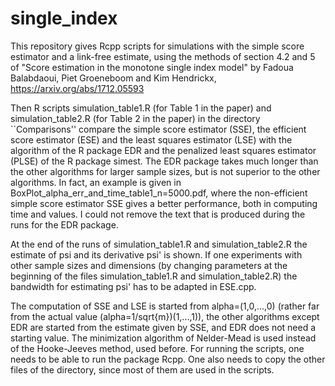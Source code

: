 # single_index

This repository gives Rcpp scripts for simulations with the simple score estimator and a link-free
estimate, using the methods of section 4.2 and 5 of "Score estimation in the monotone single index model"
by Fadoua Balabdaoui, Piet Groeneboom and Kim Hendrickx, https://arxiv.org/abs/1712.05593

Then R scripts simulation_table1.R (for Table 1 in the paper) and simulation_table2.R
(for Table 2 in the paper) in the directory ``Comparisons'' compare the simple score estimator
(SSE), the efficient score estimator (ESE) and the least squares estimator (LSE) with the
algorithm of the R package EDR and the penalized least squares estimator (PLSE) of the R
package simest. The EDR package takes much longer than the other algorithms for larger
sample sizes, but is not superior to the other algorithms. In fact, an example is given in
BoxPlot_alpha_err_and_time_table1_n=5000.pdf, where the non-efficient simple score
estimator SSE gives a better performance, both in computing time and values.
I could not remove the text that is produced during the runs for the EDR package.

At the end of the runs of simulation_table1.R and simulation_table2.R the estimate of psi
and its derivative psi' is shown. If one experiments with other sample sizes and dimensions
(by changing parameters at the beginning of the files simulation_table1.R and
simulation_table2.R) the bandwidth for estimating psi' has to be adapted in ESE.cpp.

The computation of SSE and LSE is started from alpha=(1,0,...,0) (rather far from the
actual value (alpha=1/sqrt{m})(1,...,1)), the other algorithms except EDR are started from
the estimate given by SSE, and EDR does not need a starting value. The minimization
algorithm of Nelder-Mead is used instead of the Hooke-Jeeves method, used before.
For running the scripts, one needs to be able to run the package Rcpp. One also needs to
copy the other files of the directory, since most of them are used in the scripts.
